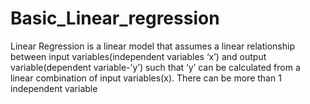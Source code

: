 # Basic_Linear_regression

Linear Regression is a linear model that assumes a linear relationship between input variables(independent variables ‘x’) and output variable(dependent variable-’y’) such that ‘y’ can be calculated from a linear combination of input variables(x). There can be more than 1 independent variable
